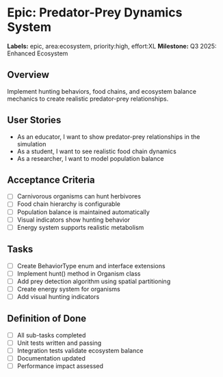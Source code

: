 # Epic: Predator-Prey Dynamics System

**Labels:** epic, area:ecosystem, priority:high, effort:XL
**Milestone:** Q3 2025: Enhanced Ecosystem

## Overview
Implement hunting behaviors, food chains, and ecosystem balance mechanics to create realistic predator-prey relationships.

## User Stories
- As an educator, I want to show predator-prey relationships in the simulation
- As a student, I want to see realistic food chain dynamics
- As a researcher, I want to model population balance

## Acceptance Criteria
- [ ] Carnivorous organisms can hunt herbivores
- [ ] Food chain hierarchy is configurable
- [ ] Population balance is maintained automatically
- [ ] Visual indicators show hunting behavior
- [ ] Energy system supports realistic metabolism

## Tasks
- [ ] Create BehaviorType enum and interface extensions
- [ ] Implement hunt() method in Organism class
- [ ] Add prey detection algorithm using spatial partitioning
- [ ] Create energy system for organisms
- [ ] Add visual hunting indicators

## Definition of Done
- [ ] All sub-tasks completed
- [ ] Unit tests written and passing
- [ ] Integration tests validate ecosystem balance
- [ ] Documentation updated
- [ ] Performance impact assessed